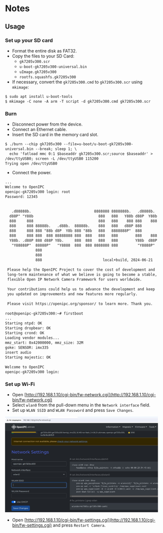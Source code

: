 # Notes

## Usage
### Set up your SD card

- Format the entire disk as FAT32.
- Copy the files to your SD Card:
    - `gk7205v300.scr`
    - `u-boot-gk7205v300-universal.bin`
    - `uImage.gk7205v300`
    - `rootfs.squashfs.gk7205v300`
- If necessary, сonvert the `gk7205v300.cmd` to `gk7205v300.scr` using `mkimage`:
```
$ sudo apt install u-boot-tools
$ mkimage -C none -A arm -T script -d gk7205v300.cmd gk7205v300.scr
```

### Burn
- Disconnect power from the device.
- Сonnect an Ethernet cable.
- Insert the SD card in the memory card slot.
```
$ ./burn --chip gk7205v300 --file=u-boot/u-boot-gk7205v300-universal.bin --break; sleep 1; \
  echo 'fatload mmc 0:1 $baseaddr gk7205v300.scr;source $baseaddr' > /dev/ttyUSB0; screen -L /dev/ttyUSB0 115200
Trying open /dev/ttyUSB0
```
- Connect the power.
```
...
Welcome to OpenIPC
openipc-gk7205v300 login: root
Password: 12345


   .d88888b.                             8888888 8888888b.   .d8888b.
  d88P" "Y88b                              888   888   Y88b d88P  Y88b
  888     888                              888   888    888 888    888
  888     888 88888b.   .d88b.  88888b.    888   888   d88P 888
  888     888 888 "88b d8P  Y8b 888 "88b   888   8888888P"  888
  888     888 888  888 88888888 888  888   888   888        888    888
  Y88b. .d88P 888 d88P Y8b.     888  888   888   888        Y88b  d88P
   "Y88888P"  88888P"   "Y8888  888  888 8888888 888         "Y8888P"
              888
              888
              888                            local+build, 2024-06-21

 Please help the OpenIPC Project to cover the cost of development and
 long-term maintenance of what we believe is going to become a stable,
 flexible Open IP Network Camera Framework for users worldwide.

 Your contributions could help us to advance the development and keep
 you updated on improvements and new features more regularly.

 Please visit https://openipc.org/sponsor/ to learn more. Thank you.

root@openipc-gk7205v300:~# firstboot
...
Starting ntpd: OK
Starting dropbear: OK
Starting crond: OK
Loading vendor modules...
mmz_start: 0x42000000, mmz_size: 32M
goke: SENSOR: imx335
insert audio
Starting majestic: OK

Welcome to OpenIPC
openipc-gk7205v300 login:
```

### Set up Wi-Fi

- Open [http://192.168.1.10/cgi-bin/fw-network.cgi](http://192.168.1.10/cgi-bin/fw-network.cgi)
- Select `wlan0` from the pull-down menu in the `Network interface` field.
- Set up `WLAN SSID` and `WLAN Password` and press `Save Changes`.

![setup_wifi](setup_wifi.jpg)

- Open [http://192.168.1.10/cgi-bin/fw-settings.cgi](http://192.168.1.10/cgi-bin/fw-settings.cgi) and press `Restart Camera`.
